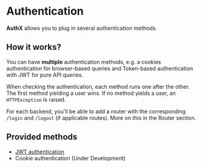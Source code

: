 # Authentication

**AuthX** allows you to plug in several authentication methods.

## How it works?

You can have **multiple** authentication methods, e.g. a cookies authentication for browser-based queries and Token-based authentication with JWT for pure API queries.

When checking the authentication, each method runs one after the other. The first method yielding a user wins. If no method yields a user, an `HTTPException` is raised.

For each backend, you'll be able to add a router with the corresponding `/login` and `/logout` (if applicable routes). More on this in the Router section.

## Provided methods

* [JWT authentication](jwt.md)
* Cookie authentication (Under Development)
